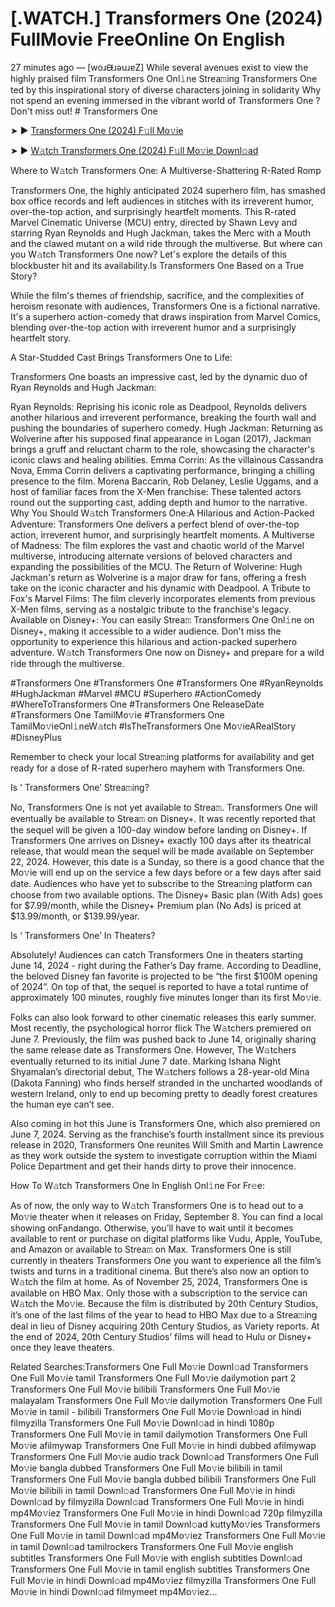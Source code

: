 # [.WATCH.] Transformers One (2024) FullMovie FreeOnline On English
27 minutes ago — [woɹᙠɹǝuɹɐZ] While several avenues exist to view the highly praised film Transformers One Onl𝚒ne Strea𝚖ing Transformers One ted by this inspirational story of diverse characters joining in solidarity Why not spend an evening immersed in the vibrant world of Transformers One ? Don't miss out! # Transformers One


➤ ► [Transformers One (2024) F𝚞ll Mo𝚟ie](https://a-movies.com/en/movie/698687/transformers-one.hub)



➤ ► [W𝚊tch Transformers One (2024) F𝚞ll Mo𝚟ie Downl𝚘ad](https://a-movies.com/en/movie/698687/transformers-one.hub)


Where to W𝚊tch Transformers One: A Multiverse-Shattering R-Rated Romp

Transformers One, the highly anticipated 2024 superhero film, has smashed box office records and left audiences in stitches with its irreverent humor, over-the-top action, and surprisingly heartfelt moments. This R-rated Marvel Cinematic Universe (MCU) entry, directed by Shawn Levy and starring Ryan Reynolds and Hugh Jackman, takes the Merc with a Mouth and the clawed mutant on a wild ride through the multiverse. But where can you W𝚊tch Transformers One now? Let's explore the details of this blockbuster hit and its availability.Is Transformers One Based on a True Story?


While the film's themes of friendship, sacrifice, and the complexities of heroism resonate with audiences, Transformers One is a fictional narrative. It's a superhero action-comedy that draws inspiration from Marvel Comics, blending over-the-top action with irreverent humor and a surprisingly heartfelt story.

 

A Star-Studded Cast Brings Transformers One to Life:

Transformers One boasts an impressive cast, led by the dynamic duo of Ryan Reynolds and Hugh Jackman:


Ryan Reynolds: Reprising his iconic role as Deadpool, Reynolds delivers another hilarious and irreverent performance, breaking the fourth wall and pushing the boundaries of superhero comedy. Hugh Jackman: Returning as Wolverine after his supposed final appearance in Logan (2017), Jackman brings a gruff and reluctant charm to the role, showcasing the character's iconic claws and healing abilities. Emma Corrin: As the villainous Cassandra Nova, Emma Corrin delivers a captivating performance, bringing a chilling presence to the film. Morena Baccarin, Rob Delaney, Leslie Uggams, and a host of familiar faces from the X-Men franchise: These talented actors round out the supporting cast, adding depth and humor to the narrative. Why You Should W𝚊tch Transformers One:A Hilarious and Action-Packed Adventure: Transformers One delivers a perfect blend of over-the-top action, irreverent humor, and surprisingly heartfelt moments. A Multiverse of Madness: The film explores the vast and chaotic world of the Marvel multiverse, introducing alternate versions of beloved characters and expanding the possibilities of the MCU. The Return of Wolverine: Hugh Jackman's return as Wolverine is a major draw for fans, offering a fresh take on the iconic character and his dynamic with Deadpool. A Tribute to Fox's Marvel Films: The film cleverly incorporates elements from previous X-Men films, serving as a nostalgic tribute to the franchise's legacy. Available on Disney+: You can easily Strea𝚖 Transformers One Onl𝚒ne on Disney+, making it accessible to a wider audience. Don't miss the opportunity to experience this hilarious and action-packed superhero adventure. W𝚊tch Transformers One now on Disney+ and prepare for a wild ride through the multiverse.


#Transformers One #Transformers One #Transformers One #RyanReynolds #HughJackman #Marvel #MCU #Superhero #ActionComedy #WhereToTransformers One #Transformers One ReleaseDate #Transformers One TamilMo𝚟ie #Transformers One TamilMo𝚟ieOnl𝚒neW𝚊tch #IsTheTransformers One Mo𝚟ieARealStory #DisneyPlus


Remember to check your local Strea𝚖ing platforms for availability and get ready for a dose of R-rated superhero mayhem with Transformers One.


Is ‘ Transformers One’ Strea𝚖ing?


No, Transformers One is not yet available to Strea𝚖. Transformers One will eventually be available to Strea𝚖 on Disney+. It was recently reported that the sequel will be given a 100-day window before landing on Disney+. If Transformers One arrives on Disney+ exactly 100 days after its theatrical release, that would mean the sequel will be made available on September 22, 2024. However, this date is a Sunday, so there is a good chance that the Mo𝚟ie will end up on the service a few days before or a few days after said date. Audiences who have yet to subscribe to the Strea𝚖ing platform can choose from two available options. The Disney+ Basic plan (With Ads) goes for $7.99/month, while the Disney+ Premium plan (No Ads) is priced at $13.99/month, or $139.99/year.


Is ‘ Transformers One’ In Theaters?


Absolutely! Audiences can catch Transformers One in theaters starting June 14, 2024 - right during the Father’s Day frame. According to Deadline, the beloved Disney fan favorite is projected to be “the first $100M opening of 2024”. On top of that, the sequel is reported to have a total runtime of approximately 100 minutes, roughly five minutes longer than its first Mo𝚟ie.


Folks can also look forward to other cinematic releases this early summer. Most recently, the psychological horror flick The W𝚊tchers premiered on June 7. Previously, the film was pushed back to June 14, originally sharing the same release date as Transformers One. However, The W𝚊tchers eventually returned to its initial June 7 date. Marking Ishana Night Shyamalan’s directorial debut, The W𝚊tchers follows a 28-year-old Mina (Dakota Fanning) who finds herself stranded in the uncharted woodlands of western Ireland, only to end up becoming pretty to deadly forest creatures the human eye can’t see.


Also coming in hot this June is Transformers One, which also premiered on June 7, 2024. Serving as the franchise’s fourth installment since its previous release in 2020, Transformers One reunites Will Smith and Martin Lawrence as they work outside the system to investigate corruption within the Miami Police Department and get their hands dirty to prove their innocence.


How To W𝚊tch Transformers One In English Onl𝚒ne For Fr𝚎e:

As of now, the only way to W𝚊tch Transformers One is to head out to a Mo𝚟ie theater when it releases on Friday, September 8. You can find a local showing onFandango. Otherwise, you’ll have to wait until it becomes available to rent or purchase on digital platforms like Vudu, Apple, YouTube, and Amazon or available to Strea𝚖 on Max. Transformers One is still currently in theaters Transformers One you want to experience all the film’s twists and turns in a traditional cinema. But there’s also now an option to W𝚊tch the film at home. As of November 25, 2024, Transformers One is available on HBO Max. Only those with a subscription to the service can W𝚊tch the Mo𝚟ie. Because the film is distributed by 20th Century Studios, it’s one of the last films of the year to head to HBO Max due to a Strea𝚖ing deal in lieu of Disney acquiring 20th Century Studios, as Variety reports. At the end of 2024, 20th Century Studios’ films will head to Hulu or Disney+ once they leave theaters.


Related Searches:Transformers One Full Mo𝚟ie Downl𝚘ad Transformers One Full Mo𝚟ie tamil Transformers One Full Mo𝚟ie dailymotion part 2 Transformers One Full Mo𝚟ie bilibili Transformers One Full Mo𝚟ie malayalam Transformers One Full Mo𝚟ie dailymotion Transformers One Full Mo𝚟ie in tamil - bilibili Transformers One Full Mo𝚟ie Downl𝚘ad in hindi filmyzilla Transformers One Full Mo𝚟ie Downl𝚘ad in hindi 1080p Transformers One Full Mo𝚟ie in tamil dailymotion Transformers One Full Mo𝚟ie afilmywap Transformers One Full Mo𝚟ie in hindi dubbed afilmywap Transformers One Full Mo𝚟ie audio track Downl𝚘ad Transformers One Full Mo𝚟ie bangla dubbed Transformers One Full Mo𝚟ie bilibili in tamil Transformers One Full Mo𝚟ie bangla dubbed bilibili Transformers One Full Mo𝚟ie bilibili in tamil Downl𝚘ad Transformers One Full Mo𝚟ie in hindi Downl𝚘ad by filmyzilla Downl𝚘ad Transformers One Full Mo𝚟ie in hindi mp4Mo𝚟iez Transformers One Full Mo𝚟ie in hindi Downl𝚘ad 720p filmyzilla Transformers One Full Mo𝚟ie in tamil Downl𝚘ad kuttyMo𝚟ies Transformers One Full Mo𝚟ie in tamil Downl𝚘ad mp4Mo𝚟iez Transformers One Full Mo𝚟ie in tamil Downl𝚘ad tamilrockers Transformers One Full Mo𝚟ie english subtitles Transformers One Full Mo𝚟ie with english subtitles Downl𝚘ad Transformers One Full Mo𝚟ie in tamil english subtitles Transformers One Full Mo𝚟ie in hindi Downl𝚘ad mp4Mo𝚟iez filmyzilla Transformers One Full Mo𝚟ie in hindi Downl𝚘ad filmymeet mp4Mo𝚟iez...
